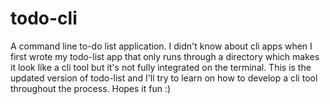 # todo-cli
A command line to-do list application.
I didn't know about cli apps when I first wrote my todo-list app that only runs through a directory which makes it look like a cli tool but it's not fully integrated on the terminal. This is the updated version of todo-list and I'll try to learn on how to develop a cli tool throughout the process. Hopes it fun :)
